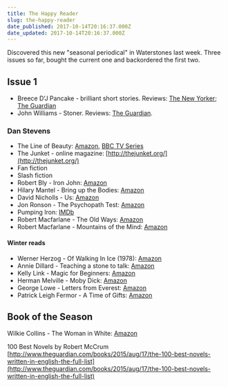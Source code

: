 ```yaml
---
title: The Happy Reader
slug: the-happy-reader
date_published: 2017-10-14T20:16:37.000Z
date_updated: 2017-10-14T20:16:37.000Z
---
```


Discovered this new "seasonal periodical" in Waterstones last week. Three issues so far, bought the current one and backordered the first two.

## Issue 1

- Breece D'J Pancake - brilliant short stories. Reviews: [The New Yorker](http://www.newyorker.com/books/page-turner/unearthing-breece-dj-pancake); [The Guardian](http://www.theguardian.com/books/2014/aug/08/breece-pancake-trilobites-baffled-love)
- John Williams - Stoner. Reviews: [The Guardian](http://www.theguardian.com/books/2013/dec/13/stoner-john-williams-julian-barnes).

### Dan Stevens

- The Line of Beauty: [Amazon](http://www.amazon.co.uk/gp/product/0330483218), [BBC TV Series](http://www.bbc.co.uk/drama/lineofbeauty/)
- The Junket - online magazine: [http://thejunket.org/](http://thejunket.org/)
- Fan fiction
- Slash fiction
- Robert Bly - Iron John: [Amazon](http://www.amazon.co.uk/Iron-John-Book-About-Men/dp/0712610707)
- Hilary Mantel - Bring up the Bodies: [Amazon](http://www.amazon.co.uk/Bring-Up-Bodies-Hilary-Mantel/dp/0007315104)
- David Nicholls - Us: [Amazon](http://www.amazon.co.uk/Us-David-Nicholls/dp/0340897015)
- Jon Ronson - The Psychopath Test: [Amazon](http://www.amazon.co.uk/The-Psychopath-Test-Jon-Ronson/dp/0330492276)
- Pumping Iron: [IMDb](http://www.imdb.com/title/tt0076578/)
- Robert Macfarlane - The Old Ways: [Amazon](http://www.amazon.co.uk/The-Old-Ways-Journey-Foot/dp/0141030585)
- Robert Macfarlane - Mountains of the Mind: [Amazon](http://www.amazon.co.uk/Mountains-Mind-Fascination-Robert-Macfarlane/dp/1847080391)

#### Winter reads

- Werner Herzog - Of Walking In Ice (1978): [Amazon](http://www.amazon.co.uk/dp/1784870374)
- Annie Dillard - Teaching a stone to talk: [Amazon](http://www.amazon.co.uk/dp/0060915412)
- Kelly Link - Magic for Beginners: [Amazon](http://www.amazon.co.uk/dp/000724200X)
- Herman Melville - Moby Dick: [Amazon](http://www.amazon.co.uk/dp/0141198958)
- George Lowe - Letters from Everest: [Amazon](http://www.amazon.co.uk/dp/0955525535)
- Patrick Leigh Fermor - A Time of Gifts: [Amazon](http://www.amazon.co.uk/dp/0719566959)

## Book of the Season

Wilkie Collins - The Woman in White: [Amazon](http://www.amazon.co.uk/dp/0007902212)

100 Best Novels by Robert McCrum [http://www.theguardian.com/books/2015/aug/17/the-100-best-novels-written-in-english-the-full-list](http://www.theguardian.com/books/2015/aug/17/the-100-best-novels-written-in-english-the-full-list)
